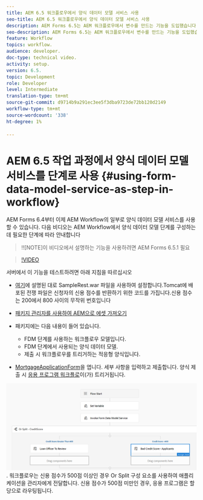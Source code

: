 ```yaml
---
title: AEM 6.5 워크플로우에서 양식 데이터 모델 서비스 사용
seo-title: AEM 6.5 워크플로우에서 양식 데이터 모델 서비스 사용
description: AEM Forms 6.5는 AEM 워크플로우에서 변수를 만드는 기능을 도입했습니다. AEM Workflow에서 "양식 데이터 모델 서비스 호출"을 사용하는 이 새로운 기능이 더욱 수월해졌습니다. 다음 비디오에서는 AEM Workflow에서 양식 데이터 모델 서비스 호출 사용과 관련된 단계를 안내합니다.
seo-description: AEM Forms 6.5는 AEM 워크플로우에서 변수를 만드는 기능을 도입했습니다. AEM Workflow에서 "양식 데이터 모델 서비스 호출"을 사용하는 이 새로운 기능이 더욱 수월해졌습니다. 다음 비디오에서는 AEM Workflow에서 양식 데이터 모델 서비스 호출 사용과 관련된 단계를 안내합니다.
feature: Workflow
topics: workflow.
audience: developer.
doc-type: technical video.
activity: setup.
version: 6.5.
topic: Development
role: Developer
level: Intermediate
translation-type: tm+mt
source-git-commit: d9714b9a291ec3ee5f3dba9723de72bb120d2149
workflow-type: tm+mt
source-wordcount: '338'
ht-degree: 1%

---
```



# AEM 6.5 작업 과정에서 양식 데이터 모델 서비스를 단계로 사용 {#using-form-data-model-service-as-step-in-workflow}

AEM Forms 6.4부터 이제 AEM Workflow의 일부로 양식 데이터 모델 서비스를 사용할 수 있습니다. 다음 비디오는 AEM Workflow에서 양식 데이터 모델 단계를 구성하는 데 필요한 단계에 따라 안내합니다

>!![NOTE]이 비디오에서 설명하는 기능을 사용하려면 AEM Forms 6.5.1 필요


>[!VIDEO](https://video.tv.adobe.com/v/28145?quality=9&learn=on)

서버에서 이 기능을 테스트하려면 아래 지침을 따르십시오

* [여기](https://helpx.adobe.com/experience-manager/kt/forms/using/preparing-datasource-for-form-data-model-tutorial-use.html)에 설명된 대로 SampleRest.war 파일을 사용하여 설정합니다.Tomcat에 배포된 전쟁 파일은 신청자의 신용 점수를 반환하기 위한 코드를 가집니다.신용 점수는 200에서 800 사이의 무작위 번호입니다

* [ 패키지 관리자를 사용하여 AEM으로 에셋 가져오기](assets/aem65-loanapplication.zip)
* 패키지에는 다음 내용이 들어 있습니다.

   * FDM 단계를 사용하는 워크플로우 모델입니다.
   * FDM 단계에서 사용되는 양식 데이터 모델.
   * 제출 시 워크플로우를 트리거하는 적응형 양식입니다.
* [MortgageApplicationForm](http://localhost:4502/content/dam/formsanddocuments/loanapplication/jcr:content?wcmmode=disabled)을 엽니다. 세부 사항을 입력하고 제출합니다. 양식 제출 시 [응용 프로그램 워크플로](http://http://localhost:4502/editor.html/conf/global/settings/workflow/models/LoanApplication2.html)이(가) 트리거됩니다.

![ workflow ](assets/invokefdm651.PNG).
워크플로우는 신용 점수가 500점 이상인 경우 Or Split 구성 요소를 사용하여 애플리케이션을 관리자에게 전달합니다. 신용 점수가 500점 미만인 경우, 응용 프로그램은 할당으로 라우팅됩니다.
